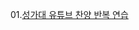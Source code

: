 01.[성가대 유튜브 찬양 반복 연습](https://seagwang1124.github.io/Praise-Practice-Player/%EC%84%B1%EA%B0%80%EB%8C%80%20%EC%9C%A0%ED%8A%9C%EB%B8%8C%20%EC%B0%AC%EC%96%91%20%EB%B0%98%EB%B3%B5%20%EC%97%B0%EC%8A%B5.HTML)

